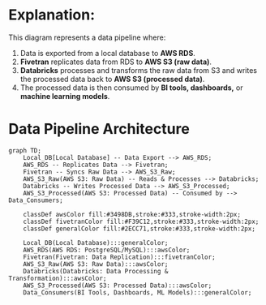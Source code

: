 # **Explanation**:
This diagram represents a data pipeline where:
1. Data is exported from a local database to **AWS RDS**.
2. **Fivetran** replicates data from RDS to **AWS S3 (raw data)**.
3. **Databricks** processes and transforms the raw data from S3 and writes the processed data back to **AWS S3 (processed data)**.
4. The processed data is then consumed by **BI tools, dashboards,** or **machine learning models**.

# Data Pipeline Architecture
```mermaid
graph TD;
    Local_DB[Local Database] -- Data Export --> AWS_RDS;
    AWS_RDS -- Replicates Data --> Fivetran;
    Fivetran -- Syncs Raw Data --> AWS_S3_Raw;
    AWS_S3_Raw(AWS S3: Raw Data) -- Reads & Processes --> Databricks;
    Databricks -- Writes Processed Data --> AWS_S3_Processed;
    AWS_S3_Processed(AWS S3: Processed Data) -- Consumed by --> Data_Consumers;

    classDef awsColor fill:#3498DB,stroke:#333,stroke-width:2px;
    classDef fivetranColor fill:#F39C12,stroke:#333,stroke-width:2px;
    classDef generalColor fill:#2ECC71,stroke:#333,stroke-width:2px;

    Local_DB(Local Database):::generalColor;
    AWS_RDS(AWS RDS: PostgreSQL/MySQL):::awsColor;
    Fivetran(Fivetran: Data Replication):::fivetranColor;
    AWS_S3_Raw(AWS S3: Raw Data):::awsColor;
    Databricks(Databricks: Data Processing & Transformation):::awsColor;
    AWS_S3_Processed(AWS S3: Processed Data):::awsColor;
    Data_Consumers(BI Tools, Dashboards, ML Models):::generalColor;
